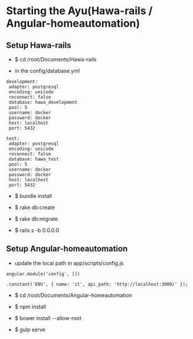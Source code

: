 # Starting the Ayu(Hawa-rails / Angular-homeautomation)

## Setup Hawa-rails

* $ cd /root/Documents/Hawa-rails

* in the config/database.yml
```
development:
 adapter: postgresql
 encoding: unicode
 reconnect: false
 database: hawa_development
 pool: 5
 username: docker
 password: docker
 host: localhost
 port: 5432
 
test:
 adapter: postgresql
 encoding: unicode
 reconnect: false
 database: hawa_test
 pool: 5
 username: docker
 password: docker
 host: localhost
 port: 5432
```
* $ bundle install

* $ rake db:create

* $ rake db:migrate

* $ rails s -b 0.0.0.0 

## Setup Angular-homeautomation

* update the local path in app/scripts/config.js
```
angular.module('config', [])

.constant('ENV', { name: 'it', api_path: 'http://localhost:3000/' });
```

* $ cd /root/Documents/Angular-homeautomation

* $ npm install

* $ bower install --allow-root

* $ gulp serve